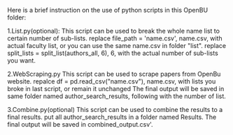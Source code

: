 Here is a brief instruction on the use of python scripts in this OpenBU folder:

1.List.py(optional):
This script can be used to break the whole name list to certain number of sub-lists.
replace file_path = 'name.csv', name.csv, with actual faculty list, or you can use the same name.csv in folder "list".
replace split_lists = split_list(authors_all, 6), 6, with the actual number of sub-lists you want.

2.WebScraping.py
This script can be used to scrape papers from OpenBu website.
repalce df = pd.read_csv("name.csv"), name.csv, with lists you broke in last script, or remain it unchanged
The final output will be saved in same folder named author_search_results, following with the number of list.

3.Combine.py(optional)
This script can be used to combine the results to a final results.
put all author_search_results in a folder named Results.
The final output will be saved in combined_output.csv'.
